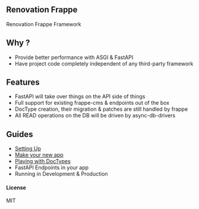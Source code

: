 ## Renovation Frappe

Renovation Frappe Framework

## Why ?
- Provide better performance with ASGI & FastAPI
- Have project code completely independent of any third-party framework

## Features
- FastAPI will take over things on the API side of things
- Full support for existing frappe-cms & endpoints out of the box
- DocType creation, their migration & patches are still handled by frappe
- All READ operations on the DB will be driven by async-db-drivers

## Guides
- [Setting Up](./docs/setting-up.md)
- [Make your new app](./docs/new-app.md)
- [Playing with DocTypes](./docs/doctypes.md)
- FastAPI Endpoints in your app
- Running in Development & Production


#### License

MIT